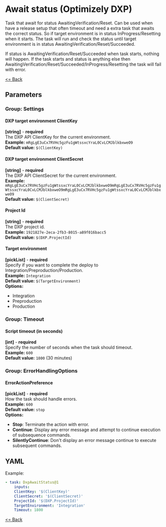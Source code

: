 # Await status (Optimizely DXP)
Task that await for status AwaitingVerification/Reset. Can be used when have a release setup that often timeout and need a extra task that awaits the correct status. So if target environment is in status InProgress/Resetting when it starts. The task will run and check the status until target environment is in status AwaitingVerification/Reset/Succeeded.

If status is AwaitingVerification/Reset/Succeeded when task starts, nothing will happen. If the task starts and status is anything else then AwaitingVerification/Reset/Succeeded/InProgress/Resetting the task will fail with error.  

[<= Back](../README.md)

## Parameters
### Group: Settings
#### DXP target environment ClientKey
**[string]** - **required**  
The DXP API ClientKey for the current environment.  
**Example:** `mRgLgE3uCx7RVHc5gzFu1gWtssxcYraL0CvLCMJblkbxweO9`  
**Default value:** `$(ClientKey)`

#### DXP target environment ClientSecret
**[string]** - **required**  
The DXP API ClientSecret for the current environment.  
**Example:** `mRgLgE3uCx7RVHc5gzFu1gWtssxcYraL0CvLCMJblkbxweO9mRgLgE3uCx7RVHc5gzFu1gWtssxcYraL0CvLCMJblkbxweO9mRgLgE3uCx7RVHc5gzFu1gWtssxcYraL0CvLCMJblkbxweO9`  
**Default value:** `$(ClientSecret)`

#### Project Id
**[string]** - **required**  
The DXP project id.  
**Example:** `1921827e-2eca-2fb3-8015-a89f016bacc5`  
**Default value:** `$(DXP.ProjectId)`

#### Target environment
**[pickList]** - **required**  
Specify if you want to complete the deploy to Integration/Preproduction/Production.  
**Example:** `Integration`  
**Default value:** `$(TargetEnvironment)`  
**Options:**  
- Integration
- Preproduction
- Production

### Group: Timeout
#### Script timeout (in seconds)
**[int]** - **required**  
Specify the number of seconds when the task should timeout.  
**Example:** `600`  
**Default value:** `1800` (30 minutes)

### Group: ErrorHandlingOptions
#### ErrorActionPreference
**[pickList]** - **required**  
How the task should handle errors.  
**Example:** `600`  
**Default value:** `stop`  
**Options:**  
- **Stop**: Terminate the action with error.
- **Continue**: Display any error message and attempt to continue execution of subsequence commands.
- **SilentlyContinue**: Don't display an error message continue to execute subsequent commands.

## YAML ##
Example:  
```yaml
- task: DxpAwaitStatus@1
    inputs:
    ClientKey: '$(ClientKey)'
    ClientSecret: '$(ClientSecret)'
    ProjectId: '$(DXP.ProjectId)'
    TargetEnvironment: 'Integration'
    Timeout: 1800
```

[<= Back](../README.md)
